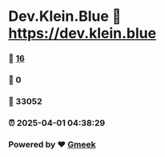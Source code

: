 # Dev.Klein.Blue :link: https://dev.klein.blue 
### :page_facing_up: [16](https://dev.klein.blue/tag.html) 
### :speech_balloon: 0 
### :hibiscus: 33052 
### :alarm_clock: 2025-04-01 04:38:29 
### Powered by :heart: [Gmeek](https://github.com/Meekdai/Gmeek)

